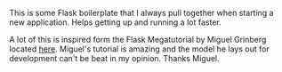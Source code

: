 This is some Flask boilerplate that I always pull together when starting a new application. Helps getting up and running a lot faster.

A lot of this is inspired form the Flask Megatutorial by Miguel Grinberg located [here](http://blog.miguelgrinberg.com/post/the-flask-mega-tutorial-part-i-hello-world). Miguel's tutorial is amazing and the model he lays out for development can't be beat in my opinion. Thanks Miguel.
